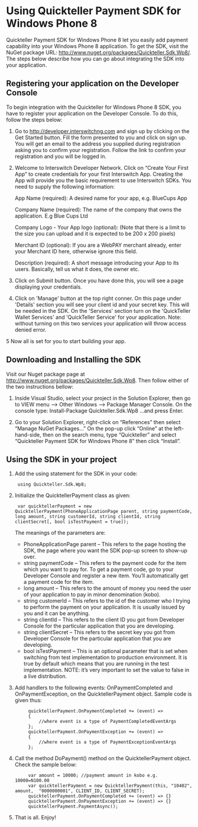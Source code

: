 Using Quickteller Payment SDK for Windows Phone 8
================================================================

Quickteller Payment SDK for Windows Phone 8 let you easily add payment capability into your Windows Phone 8 application. To get the SDK, visit the NuGet package URL: http://www.nuget.org/packages/Quickteller.Sdk.Wp8/. The steps below describe how you can go about integrating the SDK into your application.

Registering your application on the Developer Console
----------------------------------------------------

To begin integration with the Quickteller for Windows Phone 8 SDK, you have to register your application on the Developer Console. To do this, follow the steps below:

1.	Go to http://developer.interswitchng.com and sign up by clicking on the Get Started button. Fill the form presented to you and click on sign up. You will get an email to the address you supplied during registration asking you to confirm your registration. Follow the link to confirm your registration and you will be logged in.

2.	Welcome to Interswitch Developer Network. Click on “Create Your First App” to create credentials for your first Interswitch App. Creating the App will provide you the basic requirement to use Interswitch SDKs. You need to supply the following information:

	App Name (required): A desired name for your app, e.g. BlueCups App
	
	Company Name (required): The name of the company that owns the application. E.g Blue Cups Ltd
	
	Company Logo - Your App logo (optional): (Note that there is a limit to the size you can upload and it is expected to be 200 x 200 pixels)
	
	Merchant ID (optional): If you are a WebPAY merchant already, enter your Merchant ID here, otherwise ignore this field.
	
	Description (required): A short message introducing your App to its users. Basically, tell us what it does, the owner etc.	
	
3.	Click on Submit button. Once you have done this, you will see a page displaying your credentials.

4.	Click on 'Manage' button at the top right conner. On this page under 'Details' section you will see your client id and your secret key. This will be needed in the SDK. On the 'Services' section turn on the 'QuickTeller Wallet Services' and 'QuickTeller Service' for your application. Note: without turning on this two services your application will throw access denied error.  

5	Now all is set for you to start building your app.

Downloading and Installing the SDK
----------------------------------

Visit our Nuget package page at http://www.nuget.org/packages/Quickteller.Sdk.Wp8. Then follow either of the two instructions bellow:

1. Inside Visual Studio, select your project in the Solution Explorer, then go to VIEW menu --> Other Windows --> Package Manager Console. On the console type: 
Install-Package Quickteller.Sdk.Wp8
…and press Enter.

2. Go to your Solution Explorer, right-click on “References” then select “Manage NuGet Packages…” On the pop-up click “Online” at the left-hand-side, then on the search menu, type “Quickteller” and select “Quickteller Payment SDK for Windows Phone 8” then click “Install”.
 

Using the SDK in your project
-----------------------------

1. Add the using statement for the SDK in your code:
	
		using Quickteller.Sdk.Wp8;

2. Initialize the QuicktellerPayment class as given: 

		var quicktellerPayment = new QuicktellerPayment(PhoneApplicationPage parent, string paymentCode, long amount, string customerId, string clientId, string clientSecret[, bool isTestPayment = true]);

	The meanings of the parameters are:

	+ PhoneApplicationPage parent – This refers to the page hosting the SDK, the page where you want the SDK pop-up screen to show-up over.
	+ string paymentCode – This refers to the payment code for the item which you want to pay for. To get a payment code, go to your Developer Console and register a new item. You’ll automatically get a payment code for the item.
	+ long amount – This refers to the amount of money you need the user of your application to pay in minor denomination (kobo).
	+ string customerId – This refers to the id of the customer who I trying to perform the payment on your application. It is usually issued by you and it can be anything.
	+ string clientId – This refers to the client ID you got from Developer Console for the particular application that you are developing.
	+ string clientSecret – This refers to the secret key you got from Developer Console for the particular application that you are developing.
	+ bool isTestPayment – This is an optional parameter that is set when switching from test implementation to production environment. It is true by default which means that you are running in the test implementation. NOTE: it’s very important to set the value to false in a live distribution.

3. Add handlers to the following events: OnPaymentCompleted and OnPaymentException, on the QuicktellerPayment object. Sample code is given thus:

			quicktellerPayment.OnPaymentCompleted += (event) =>
            {
                //where event is a type of PaymentCompletedEventArgs
            };
            quicktellerPayment.OnPaymentException += (event) =>
            {
                //where event is a type of PaymentExceptionEventArgs
            };
						
4. Call the method DoPayment() method on the QuicktellerPayment object. Check the sample below:

			var amount = 10000; //payment amount in kobo e.g. 10000=N100.00
			var quicktellerPayment = new QuicktellerPayment(this, "10402", amount,  "0000000001", CLIENT_ID, CLIENT_SECRET);
			quicktellerPayment.OnPaymentCompleted += (event) => {}
			quicktellerPayment.OnPaymentException += (event) => {}
			quicktellerPayment.PaymentAsync();
			
5. That is all. Enjoy!

